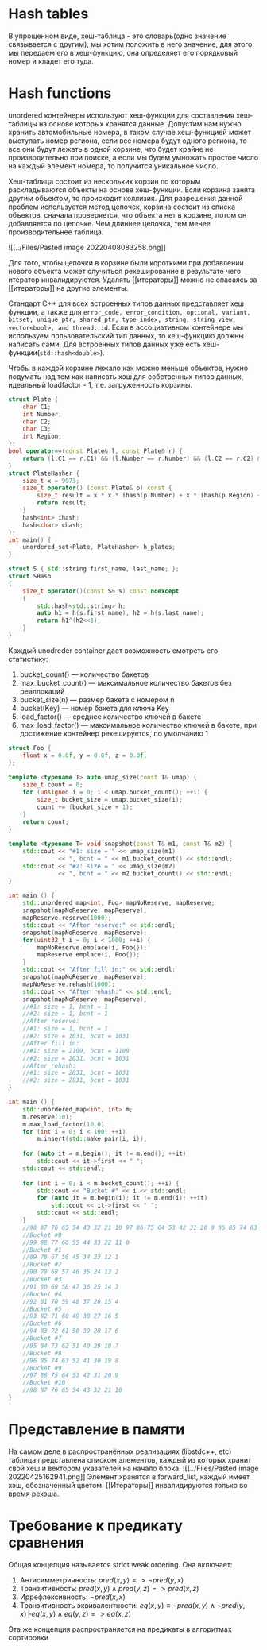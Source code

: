 # Hash tables
В упрощенном виде, хеш-таблица - это словарь(одно значение связывается с другим), мы хотим положить в него значение, для этого мы передаем его в хеш-функцию, она определяет его порядковый номер и кладет его туда.

# Hash functions
unordered контейнеры используют хеш-функции для составления хеш-таблицы на основе которых хранятся данные. Допустим нам нужно хранить автомобильные номера, в таком случае хеш-функцией может выступать номер региона, если все номера будут одного региона, то все они будут лежать в одной корзине, что будет крайне не производительно при поиске, а если мы будем умножать простое число на каждый элемент номера, то получится уникальное число.

Хеш-таблица состоит из нескольких корзин по которым раскладываются объекты на основе хеш-функции. Если корзина занята другим объектом, то происходит коллизия. Для разрешения данной проблем используется метод цепочек, корзина состоит из списка объектов, сначала проверяется, что объекта нет в корзине, потом он добавляется по цепочке. Чем длиннее цепочка, тем менее производительнее таблица.

![[../Files/Pasted image 20220408083258.png]]

Для того, чтобы цепочки в корзине были короткими при добавлении нового объекта может случиться рехеширование в результате чего итератор инвалидируются. Удалять [[итераторы]] можно не опасаясь за [[итераторы]] на другие элементы.

Стандарт C++ для всех встроенных типов данных представляет хеш функции, а также для `error_code, error_condition, optional, variant, bitset, unique_ptr, shared_ptr, type_index, string, string_view, vector<bool>, and thread::id`. Если в ассоциативном контейнере мы используем пользовательский тип данных, то хеш-функцию должны написать сами. Для встроенных типов данных уже есть хеш-функции(`std::hash<double>`).

Чтобы в каждой корзине лежало как можно меньше объектов, нужно подумать над тем как написать хэш для собственных типов данных, идеальный loadfactor - 1, т.е. загруженность корзины.

```cpp
struct Plate { 
	char C1; 
	int Number; 
	char C2; 
	char C3;
	int Region; 
};
bool operator==(const Plate& l, const Plate& r) { 
	return (l.C1 == r.C1) && (l.Number == r.Number) && (l.C2 == r.C2) && (l.C3 == r.C3) && (l.Region == r.Region); 
}
struct PlateHasher {
	size_t x = 9973;
	size_t operator() (const Plate& p) const { 
		size_t result = x * x * ihash(p.Number) + x * ihash(p.Region) + x * chash(p.C1) + x * chash(p.C2) + x * chash(p.C3);
		return result;
	}
	hash<int> ihash;
	hash<char> chash;
};
int main() {
	unordered_set<Plate, PlateHasher> h_plates; 
}
```

```cpp
struct S { std::string first_name, last_name; };
struct SHash
{
	size_t operator()(const S& s) const noexcept
	{
		std::hash<std::string> h;
		auto h1 = h(s.first_name), h2 = h(s.last_name);
		return h1^(h2<<1);
	}
}
```

Каждый unodreder container дает возможность смотреть его статистику:
1. bucket_count() ― количество бакетов 
2. max_bucket_count() ― максимальное количество бакетов без реаллокаций 
3. bucket_size(n) ― размер бакета с номером n 
4. bucket(Key) ― номер бакета для ключа Key 
5. load_factor() ― среднее количество ключей в бакете 
6. max_load_factor() ― максимальное количество ключей в бакете, при достижение контейнер рехешируется, по умолчанию 1

```cpp
struct Foo {  
    float x = 0.0f, y = 0.0f, z = 0.0f;  
};  
  
template <typename T> auto umap_size(const T& umap) {  
    size_t count = 0;  
    for (unsigned i = 0; i < umap.bucket_count(); ++i) {  
        size_t bucket_size = umap.bucket_size(i);  
        count += (bucket_size + 1);  
    }  
    return count;  
}  
  
template <typename T> void snapshot(const T& m1, const T& m2) {  
    std::cout << "#1: size = " << umap_size(m1)  
              << ", bcnt = " << m1.bucket_count() << std::endl;  
    std::cout << "#2: size = " << umap_size(m2)  
              << ", bcnt = " << m2.bucket_count() << std::endl;  
}  
  
int main () {  
    std::unordered_map<int, Foo> mapNoReserve, mapReserve;  
    snapshot(mapNoReserve, mapReserve);  
    mapReserve.reserve(1000);  
    std::cout << "After reserve:" << std::endl;  
    snapshot(mapNoReserve, mapReserve);  
    for(uint32_t i = 0; i < 1000; ++i) {  
        mapNoReserve.emplace(i, Foo{});  
        mapReserve.emplace(i, Foo{});  
    }  
    std::cout << "After fill in:" << std::endl;  
    snapshot(mapNoReserve, mapReserve);  
    mapNoReserve.rehash(1000);  
    std::cout << "After rehash:" << std::endl;  
    snapshot(mapNoReserve, mapReserve);  
    //#1: size = 1, bcnt = 1  
    //#2: size = 1, bcnt = 1    
    //After reserve:    
    //#1: size = 1, bcnt = 1    
    //#2: size = 1031, bcnt = 1031    
    //After fill in:    
    //#1: size = 2109, bcnt = 1109    
    //#2: size = 2031, bcnt = 1031    
    //After rehash:    
    //#1: size = 2031, bcnt = 1031    
    //#2: size = 2031, bcnt = 1031
}
```

```cpp
int main () {  
    std::unordered_map<int, int> m;  
    m.reserve(10);  
    m.max_load_factor(10.0);  
    for (int i = 0; i < 100; ++i)  
        m.insert(std::make_pair(i, i));  
  
    for (auto it = m.begin(); it != m.end(); ++it)  
        std::cout << it->first << " ";  
    std::cout << std::endl;  
  
    for (int i = 0; i < m.bucket_count(); ++i) {  
        std::cout << "Bucket #" << i << std::endl;  
        for (auto it = m.begin(i); it != m.end(i); ++it)  
            std::cout << it->first << " ";  
        std::cout << std::endl;  
    }  
    //98 87 76 65 54 43 32 21 10 97 86 75 64 53 42 31 20 9 96 85 74 63 52 41 30 19 8 95 84 73 62 51 40 29 18 7 94 83 72 61 50 39 28 17 6 93 82 71 60 49 38 27 16 5 92 81 70 59 48 37 26 15 4 91 80 69 58 47 36 25 14 3 90 79 68 57 46 35 24 13 2 89 78 67 56 45 34 23 12 1 99 88 77 66 55 44 33 22 11 0   
    //Bucket #0  
    //99 88 77 66 55 44 33 22 11 0    
    //Bucket #1  
    //89 78 67 56 45 34 23 12 1    
    //Bucket #2  
    //90 79 68 57 46 35 24 13 2    
	//Bucket #3  
    //91 80 69 58 47 36 25 14 3    
    //Bucket #4  
    //92 81 70 59 48 37 26 15 4    
    //Bucket #5  
    //93 82 71 60 49 38 27 16 5    
    //Bucket #6  
    //94 83 72 61 50 39 28 17 6    
    //Bucket #7  
    //95 84 73 62 51 40 29 18 7    
    //Bucket #8  
    //96 85 74 63 52 41 30 19 8    
    //Bucket #9  
    //97 86 75 64 53 42 31 20 9    
    //Bucket #10  
    //98 87 76 65 54 43 32 21 10
}
```

# Представление в памяти
На самом деле в распространённых реализациях (libstdc++, etc) таблица представлена списком элементов, каждый из которых хранит свой хеш и вектором указателей на начало блока.
![[../Files/Pasted image 20220425162941.png]]
Элемент хранятся в forward_list, каждый имеет хэш, обозначенный цветом. [[Итераторы]] инвалидируются только во время рехэша.

# Требование к предикату сравнения
Общая концепция называется strict weak ordering. Она включает:
1. Антисимметричность: $pred(x, y) =>\neg pred(y, x)$ 
2. Транзитивность: $pred(x, y) \land pred(y, z) => pred(x, z)$ 
3. Иррефлексивность: $\neg pred(x, x)$
4. Транзитивность эквивалентности: $eq(x, y) \equiv \neg pred(x, y) \land \neg pred(y, x)├ eq(x, y) \land eq(y, z) => eq(x, z)$

Эта же концепция распространяется на предикаты в алгоритмах сортировки